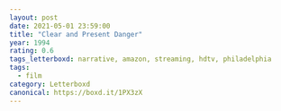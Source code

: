 ```yaml
---
layout: post 
date: 2021-05-01 23:59:00
title: "Clear and Present Danger"
year: 1994
rating: 0.6
tags_letterboxd: narrative, amazon, streaming, hdtv, philadelphia
tags:
  - film
category: Letterboxd
canonical: https://boxd.it/1PX3zX
---
```

